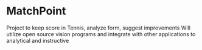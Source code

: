 # MatchPoint
Project to keep score in Tennis, analyze form, suggest improvements
Will utilize open source vision programs and integrate with other applications to analytical and instructive 
